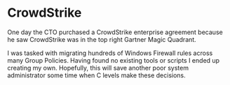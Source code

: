# CrowdStrike
One day the CTO purchased a CrowdStrike enterprise agreement because he saw CrowdStrike was in the top right Gartner Magic Quadrant.

I was tasked with migrating hundreds of Windows Firewall rules across many Group Policies. Having found no existing tools or scripts I ended up creating my own. Hopefully, this will save another poor system administrator some time when C levels make these decisions.
